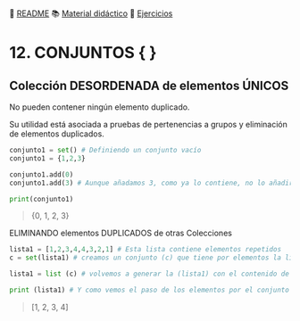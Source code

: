 :page_with_curl: [README](../README.md) :books: [Material didáctico](/documentation/indicedocu.md) :pencil: [Ejercicios](/tests/indicetests.md)

# 12. CONJUNTOS { } 
## Colección DESORDENADA de elementos ÚNICOS

No pueden contener ningún elemento duplicado.

Su utilidad está asociada a pruebas de pertenencias a grupos y eliminación de elementos duplicados.

````python
conjunto1 = set() # Definiendo un conjunto vacío
conjunto1 = {1,2,3}

conjunto1.add(0)
conjunto1.add(3) # Aunque añadamos 3, como ya lo contiene, no lo añadirá

print(conjunto1)
````

>{0, 1, 2, 3}

ELIMINANDO elementos DUPLICADOS de otras Colecciones

````python
lista1 = [1,2,3,4,4,3,2,1] # Esta lista contiene elementos repetidos
c = set(lista1) # creamos un conjunto (c) que tiene por elementos la lista1

lista1 = list (c) # volvemos a generar la (lista1) con el contenido de (c)

print (lista1) # Y como vemos el paso de los elementos por el conjunto (c) ha eliminado los duplicados
````
>[1, 2, 3, 4]

>